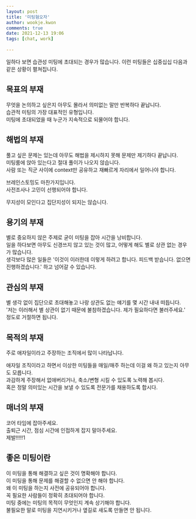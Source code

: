```yaml
---  
layout: post  
title: '미팅혐오자'  
author: wookje.kwon  
comments: true  
date: 2021-12-13 19:06  
tags: [chat, work]  
  
---  
```


일하다 보면 습관성 미팅에 초대되는 경우가 많습니다. 이런 미팅들은 십중십십 다음과 같은 상황이 펼쳐집니다.

## 목표의 부재

무엇을 논의하고 싶은지 아무도 몰라서 의미없는 말만 반복하다 끝납니다.  
습관적 미팅의 가장 대표적인 유형입니다.  
미팅에 초대되었을 때 누군가 지속적으로 되물어야 합니다.  

## 해법의 부재

풀고 싶은 문제는 있는데 아무도 해법을 제시하지 못해 문제만 제기하다 끝납니다.  
미팅룸에 앉아 있는다고 절대 풀이가 나오지 않습니다.  
사람 또는 직군 사이에 context만 공유하고 재빠르게 자리에서 일어나야 합니다.  

브레인스토밍도 마찬가지입니다.  
사전조사나 고민이 선행되어야 합니다.  

무지성이 모인다고 집단지성이 되지는 않습니다.  

## 용기의 부재

별로 중요하지 않은 주제로 굳이 미팅을 잡아 시간을 낭비합니다.  
일을 하다보면 아무도 신경쓰지 않고 있는 것이 많고, 어떻게 해도 별로 상관 없는 경우가 많습니다.  
생각보다 많은 일들은 '이것이 이러한데 이렇게 하려고 합니다. 피드백 받습니다. 없으면 진행하겠습니다.' 하고 넘어갈 수 있습니다.  

## 관심의 부재

별 생각 없이 집단으로 초대해놓고 나랑 상관도 없는 얘기를 몇 시간 내내 떠듭니다.  
'저는 이러해서 별 상관이 없기 때문에 불참하겠습니다. 제가 필요하다면 불러주세요.' 정도로 거절하면 됩니다.  

## 목적의 부재

주로 애자일이라고 주장하는 조직에서 많이 나타납니다.  

애자일 조직이라고 하면서 이상한 미팅들을 매일/매주 하는데 이걸 왜 하고 있는지 아무도 모릅니다.  
과감하게 주장해서 없애버리거나, 축소/변형 시킬 수 있도록 노력해 봅시다.  
혹은 정말 의미있는 시간을 보낼 수 있도록 전문가를 채용하도록 합시다.  

## 매너의 부재

코어 타임에 잡아주세요.  
출퇴근 시간, 점심 시간에 인접하게 잡지 말아주세요.  
제발!!!!!1  

## 좋은 미팅이란

이 미팅을 통해 해결하고 싶은 것이 명확해야 합니다.  
이 미팅을 통해 문제를 해결할 수 없으면 안 해야 합니다.  
왜 이 미팅을 하는지 사전에 공유되어야 합니다.  
꼭 필요한 사람들이 정확히 초대되어야 합니다.  
미팅 중에는 미팅의 목적이 무엇인지 계속 상기해야 합니다.  
불필요한 말로 미팅을 지연시키거나 옆길로 새도록 만들면 안 됩니다.  
